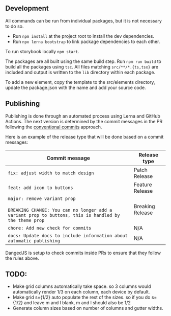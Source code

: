 ## Development

All commands can be run from individual packages, but it is not necessary to do so.

- Run `npm install` at the project root to install the dev dependencies.
- Run `npx lerna bootstrap` to link package dependencies to each other.

To run storybook locally `npm start`.

The packages are all built using the same build step. Run `npm run build` to build all the packages using `tsc`. All files matching `src/**/*.{ts,tsx}` are included and output is written to the `lib` directory within each package.

To add a new element, copy the template to the src/elements directory, update the package.json with the name and add your source code.
 
## Publishing

Publishing is done through an automated process using Lerna and GitHub Actions. The next version is determined by the commit messages in the PR following the [conventional commits](https://www.conventionalcommits.org/en/v1.0.0/) approach.

Here is an example of the release type that will be done based on a commit messages:

| Commit message                                                                                                                                                                                   | Release type               |
|--------------------------------------------------------------------------------------------------------------------------------------------------------------------------------------------------|----------------------------|
| `fix: adjust width to match design`                                                                                                                             | Patch Release              |
| `feat: add icon to buttons`                                                                                                                                                       | Feature Release  |
| `major: remove variant prop`<br><br>`BREAKING CHANGE: You can no longer add a variant prop to buttons, this is handled by the theme prop`| Breaking Release |
| `chore: Add new check for commits`| N/A |
| `docs: Update docs to include information about automatic publishing`| N/A |

DangedJS is setup to check commits inside PRs to ensure that they follow the rules above.

## TODO:

- Make grid columns automatically take space. so 3 columns would automatically render 1/3 on each column, each device by default.
- Make grid s={1/2} auto populate the rest of the sizes. so if you do s={1/2} and leave m and l blank, m and l should also be 1/2
- Generate column sizes based on number of columns and gutter widths.
